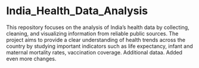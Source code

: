 # India\_Health\_Data\_Analysis


This repository focuses on the analysis of India’s health data by collecting, cleaning, and visualizing information from reliable public sources. The project aims to provide a clear understanding of health trends across the country by studying important indicators such as life expectancy, infant and maternal mortality rates, vaccination coverage. Additional dataa. Added even more changes.

